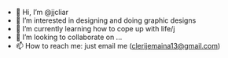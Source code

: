 - 👋 Hi, I’m @jjcliar
- 👀 I’m interested in designing and doing graphic designs
- 🌱 I’m currently learning how to cope up with life/j
- 💞️ I’m looking to collaborate on ...
- 📫 How to reach me: just email me (clerijemaina13@gmail.com)

<!---
jjcliar/jjcliar is a ✨ special ✨ repository because its `README.md` (this file) appears on your GitHub profile.
You can click the Preview link to take a look at your changes.
--->
